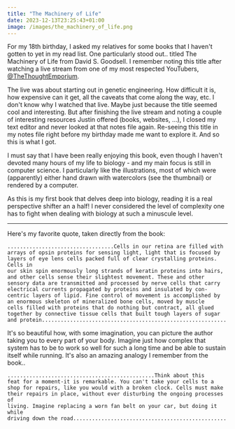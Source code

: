 ```yaml
---
title: "The Machinery of Life"
date: 2023-12-13T23:25:43+01:00
image: /images/the_machinery_of_life.png
---
```


For my 18th birthday, I asked my relatives for some books that I haven't gotten to yet in my read list. 
One particularly stood out.. titled The Machinery of Life from David S. Goodsell. 
I remember noting this title after watching a live stream from one of my most respected YouTubers, [@TheThoughtEmporium](https://www.youtube.com/@thethoughtemporium). 

The live was about starting out in genetic engineering. How difficult it is, how expensive can it get, all the caveats that come along the way, etc.
I don't know why I watched that live. Maybe just because the title seemed cool and interesting. But after finishing the live stream and noting a couple of 
interesting resources Justin offered (books, websites, ...), I closed my text editor and never looked at that notes file again. 
Re-seeing this title in my notes file right before my birthday made me want to explore it. And so this is what I got. 

I must say that I have been really enjoying this book, even though I haven't devoted many hours of my life to biology - and my main focus is still in computer science.
I particularly like the illustrations, most of which were (apparently) either hand drawn with watercolors (see the thumbnail) or rendered by a computer.

As this is my first book that delves deep into biology, reading it is a real perspective shifter an a half!
I never considered the level of complexity one has to fight when dealing with biology at such a minuscule level. 

--- 

Here's my favorite quote, taken directly from the book:

```
..................................Cells in our retina are filled with 
arrays of opsin proteins for sensing light, light that is focused by 
layers of eye lens cells packed full of clear crystalling proteins. Cells in 
our skin spin enormously long strands of keratin proteins into hairs, 
and other cells sense their slightest movement. These and other 
sensory data are transmitted and processed by nerve cells that carry 
electrical currents propagated by proteins and insulated by con-
centric layers of lipid. Fine control of movement is accomplished by 
an enormous skeleton of mineralized bone cells, moved by muscle 
cells filled with proteins that do nothing but contract, all glued 
together by connective tissue cells that built tough layers of sugar 
and protein...........................................................
```

It's so beautiful how, with some imagination, you can picture the author 
taking you to every part of your body. Imagine just how complex that system 
has to be to work so well for such a long time and be able to sustain itself
while running. It's also an amazing analogy I remember from the book.. 

```
...............................................Think about this
feat for a moment-it is remarkable. You can't take your cells to a 
shop for repairs, like you would with a broken clock. Cells must make 
their repairs in place, without ever disturbing the ongoing processes of 
living. Imagine replacing a worn fan belt on your car, but doing it while 
driving down the road.................................................
